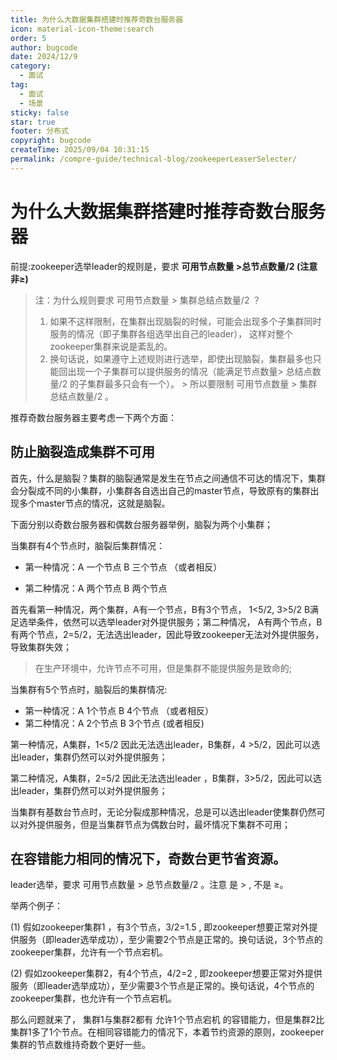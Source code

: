 ```yaml
---
title: 为什么大数据集群搭建时推荐奇数台服务器
icon: material-icon-theme:search
order: 5
author: bugcode
date: 2024/12/9
category:
  - 面试
tag:
  - 面试
  - 场景
sticky: false
star: true
footer: 分布式
copyright: bugcode
createTime: 2025/09/04 10:31:15
permalink: /compre-guide/technical-blog/zookeeperLeaserSelecter/
---
```



# 为什么大数据集群搭建时推荐奇数台服务器

前提:zookeeper选举leader的规则是，要求 **可用节点数量 >总节点数量/2 (注意非≥)**

>注：为什么规则要求 可用节点数量 > 集群总结点数量/2 ？
>
>1. 如果不这样限制，在集群出现脑裂的时候，可能会出现多个子集群同时服务的情况（即子集群各组选举出自己的leader）， 这样对整个zookeeper集群来说是紊乱的。
>2. 换句话说，如果遵守上述规则进行选举，即使出现脑裂，集群最多也只能回出现一个子集群可以提供服务的情况（能满足节点数量> 总结点数量/2 的子集群最多只会有一个）。
    >   所以要限制 可用节点数量 > 集群总结点数量/2 。

推荐奇数台服务器主要考虑一下两个方面：

## 防止脑裂造成集群不可用

首先，什么是脑裂？集群的脑裂通常是发生在节点之间通信不可达的情况下，集群会分裂成不同的小集群，小集群各自选出自己的master节点，导致原有的集群出现多个master节点的情况，这就是脑裂。

下面分别以奇数台服务器和偶数台服务器举例，脑裂为两个小集群；

当集群有4个节点时，脑裂后集群情况：

- 第一种情况：A 一个节点 B 三个节点 （或者相反）

- 第二种情况：A 两个节点 B 两个节点

首先看第一种情况，两个集群，A有一个节点，B有3个节点， 1<5/2, 3>5/2 B满足选举条件，依然可以选举leader对外提供服务；第二种情况， A有两个节点，B有两个节点，2=5/2，无法选出leader，因此导致zookeeper无法对外提供服务，导致集群失效；

> 在生产环境中，允许节点不可用，但是集群不能提供服务是致命的;

当集群有5个节点时，脑裂后的集群情况:

- 第一种情况：A 1个节点 B 4个节点 （或者相反）
- 第二种情况：A 2个节点 B 3个节点 (或者相反)

第一种情况，A集群，1<5/2 因此无法选出leader，B集群，4 >5/2，因此可以选出leader，集群仍然可以对外提供服务；

第二种情况，A集群，2=5/2 因此无法选出leader ，B集群，3>5/2，因此可以选出leader，集群仍然可以对外提供服务；

当集群有基数台节点时，无论分裂成那种情况，总是可以选出leader使集群仍然可以对外提供服务，但是当集群节点为偶数台时，最坏情况下集群不可用；

## 在容错能力相同的情况下，奇数台更节省资源。

leader选举，要求 可用节点数量 > 总节点数量/2  。注意 是 > , 不是 ≥。

举两个例子：

(1) 假如zookeeper集群1 ，有3个节点，3/2=1.5 ,  即zookeeper想要正常对外提供服务（即leader选举成功），至少需要2个节点是正常的。换句话说，3个节点的zookeeper集群，允许有一个节点宕机。

(2) 假如zookeeper集群2，有4个节点，4/2=2 , 即zookeeper想要正常对外提供服务（即leader选举成功），至少需要3个节点是正常的。换句话说，4个节点的zookeeper集群，也允许有一个节点宕机。

那么问题就来了， 集群1与集群2都有 允许1个节点宕机 的容错能力，但是集群2比集群1多了1个节点。在相同容错能力的情况下，本着节约资源的原则，zookeeper集群的节点数维持奇数个更好一些。

